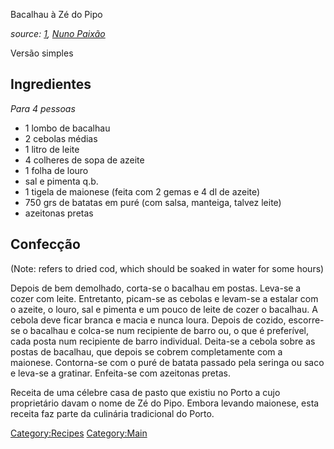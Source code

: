 Bacalhau à Zé do Pipo

*source: [1](http://www.gastronomias.com/receitas/rec0548.htm), [Nuno
Paixão](http://www.paixao-nuno.eu/)*

Versão simples

Ingredientes
------------

*Para 4 pessoas*

-   1 lombo de bacalhau
-   2 cebolas médias
-   1 litro de leite
-   4 colheres de sopa de azeite
-   1 folha de louro
-   sal e pimenta q.b.
-   1 tigela de maionese (feita com 2 gemas e 4 dl de azeite)
-   750 grs de batatas em puré (com salsa, manteiga, talvez leite)
-   azeitonas pretas

Confecção
---------

(Note: refers to dried cod, which should be soaked in water for some
hours)

Depois de bem demolhado, corta-se o bacalhau em postas. Leva-se a cozer
com leite. Entretanto, picam-se as cebolas e levam-se a estalar com o
azeite, o louro, sal e pimenta e um pouco de leite de cozer o bacalhau.
A cebola deve ficar branca e macia e nunca loura. Depois de cozido,
escorre-se o bacalhau e colca-se num recipiente de barro ou, o que é
preferível, cada posta num recipiente de barro individual. Deita-se a
cebola sobre as postas de bacalhau, que depois se cobrem completamente
com a maionese. Contorna-se com o puré de batata passado pela seringa ou
saco e leva-se a gratinar. Enfeita-se com azeitonas pretas.

Receita de uma célebre casa de pasto que existiu no Porto a cujo
proprietário davam o nome de Zé do Pipo. Embora levando maionese, esta
receita faz parte da culinária tradicional do Porto.

<Category:Recipes> <Category:Main>

